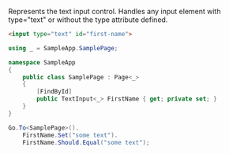 Represents the text input control. Handles any input element with type="text" or without the type attribute defined.

```html
<input type="text" id="first-name">
```
```cs
using _ = SampleApp.SamplePage;

namespace SampleApp
{
    public class SamplePage : Page<_>
    {
        [FindById]
        public TextInput<_> FirstName { get; private set; }
    }
}
```
```cs
Go.To<SamplePage>().
    FirstName.Set("some text").
    FirstName.Should.Equal("some text");
```